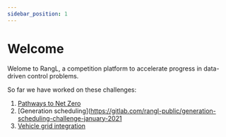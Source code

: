```yaml
---
sidebar_position: 1
---
```


# Welcome

Welome to RangL, a competition platform to accelerate progress in data-driven control problems.

So far we have worked on these challenges:

1. [Pathways to Net Zero](https://github.com/rangl-labs/netzerotc)
2. [Generation scheduling](https://gitlab.com/rangl-public/generation-scheduling-challenge-january-2021
3. [Vehicle grid integration](challenges/vgi.md)
